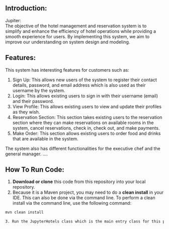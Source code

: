 ## Introduction:
Jupiter:<br>
The objective of the hotel management and reservation system is to simplify and enhance the efficiency of hotel operations while providing a smooth experience for users. By implementing this system, we aim to improve our understanding on system design and modeling.

## Features:
This system has interesting features for customers such as:
1. Sign Up: This allows new users of the system to register their contact details, password, and email address which is also used as their username by the system.
2. Login: This allows existing users to sign in with their username (email) and their password.
3. View Profile: This allows existing users to view and update their profiles as they wish.
4. Reservation Section: This section takes existing users to the reservation section where they can make reservations on available rooms in the system, cancel reservations, check in, check out, and make payments.
5. Make Order: This section allows existing users to order food and drinks that are available in the system.

The system also has different functionalities for the executive chef and the general manager.
....

## How To Run Code:
1. **Download or clone** this code from this repository into your local repository.
2. Because it is a Maven project, you may need to do a **clean install** in your IDE. This can also be done via the command line.
To perform a clean install via the command line, use the following command:

```bash
mvn clean install

3. Run the JupyterHotels class which is the main entry class for this project. This will start up the application and you can interact with the application via the console.
